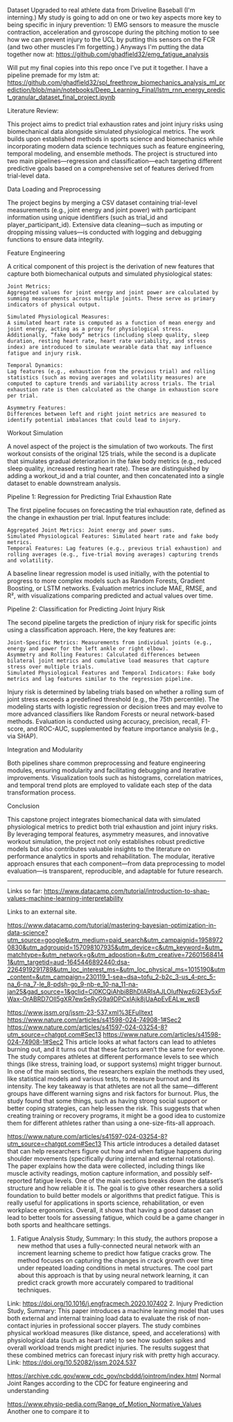 Dataset Upgraded to real athlete data from Driveline Baseball (I'm interning.) My study is going to add on one or two key aspects more key to being specific in injury prevention: 1) EMG sensors to measure the muscle contraction, acceleration and gyroscope during the pitching motion to see how we can prevent injury to the UCL by putting this sensors on the FCR (and two other muscles I'm forgetting.) Anyways I'm putting the data together now at: https://github.com/ghadfield32/emg_fatigue_analysis

Will put my final copies into this repo once I've put it together. I have a pipeline premade for my lstm at: https://github.com/ghadfield32/spl_freethrow_biomechanics_analysis_ml_prediction/blob/main/notebooks/Deep_Learning_Final/lstm_rnn_energy_predict_granular_dataset_final_project.ipynb


Literature Review:

This project aims to predict trial exhaustion rates and joint injury risks using biomechanical data alongside simulated physiological metrics. The work builds upon established methods in sports science and biomechanics while incorporating modern data science techniques such as feature engineering, temporal modeling, and ensemble methods. The project is structured into two main pipelines—regression and classification—each targeting different predictive goals based on a comprehensive set of features derived from trial-level data.

Data Loading and Preprocessing

The project begins by merging a CSV dataset containing trial-level measurements (e.g., joint energy and joint power) with participant information using unique identifiers (such as trial_id and player_participant_id). Extensive data cleaning—such as imputing or dropping missing values—is conducted with logging and debugging functions to ensure data integrity.

Feature Engineering

A critical component of this project is the derivation of new features that capture both biomechanical outputs and simulated physiological states:

    Joint Metrics:
    Aggregated values for joint energy and joint power are calculated by summing measurements across multiple joints. These serve as primary indicators of physical output.

    Simulated Physiological Measures:
    A simulated heart rate is computed as a function of mean energy and joint energy, acting as a proxy for physiological stress. Additionally, “fake body” metrics (including sleep quality, sleep duration, resting heart rate, heart rate variability, and stress index) are introduced to simulate wearable data that may influence fatigue and injury risk.

    Temporal Dynamics:
    Lag features (e.g., exhaustion from the previous trial) and rolling statistics (such as moving averages and volatility measures) are computed to capture trends and variability across trials. The trial exhaustion rate is then calculated as the change in exhaustion score per trial.

    Asymmetry Features:
    Differences between left and right joint metrics are measured to identify potential imbalances that could lead to injury.

Workout Simulation

A novel aspect of the project is the simulation of two workouts. The first workout consists of the original 125 trials, while the second is a duplicate that simulates gradual deterioration in the fake body metrics (e.g., reduced sleep quality, increased resting heart rate). These are distinguished by adding a workout_id and a trial counter, and then concatenated into a single dataset to enable downstream analysis.

Pipeline 1: Regression for Predicting Trial Exhaustion Rate

The first pipeline focuses on forecasting the trial exhaustion rate, defined as the change in exhaustion per trial. Input features include:

    Aggregated Joint Metrics: Joint energy and power sums.
    Simulated Physiological Features: Simulated heart rate and fake body metrics.
    Temporal Features: Lag features (e.g., previous trial exhaustion) and rolling averages (e.g., five-trial moving averages) capturing trends and volatility.

A baseline linear regression model is used initially, with the potential to progress to more complex models such as Random Forests, Gradient Boosting, or LSTM networks. Evaluation metrics include MAE, RMSE, and R², with visualizations comparing predicted and actual values over time.

Pipeline 2: Classification for Predicting Joint Injury Risk

The second pipeline targets the prediction of injury risk for specific joints using a classification approach. Here, the key features are:

    Joint-Specific Metrics: Measurements from individual joints (e.g., energy and power for the left ankle or right elbow).
    Asymmetry and Rolling Features: Calculated differences between bilateral joint metrics and cumulative load measures that capture stress over multiple trials.
    Simulated Physiological Features and Temporal Indicators: Fake body metrics and lag features similar to the regression pipeline.

Injury risk is determined by labeling trials based on whether a rolling sum of joint stress exceeds a predefined threshold (e.g., the 75th percentile). The modeling starts with logistic regression or decision trees and may evolve to more advanced classifiers like Random Forests or neural network-based methods. Evaluation is conducted using accuracy, precision, recall, F1-score, and ROC-AUC, supplemented by feature importance analysis (e.g., via SHAP).

Integration and Modularity

Both pipelines share common preprocessing and feature engineering modules, ensuring modularity and facilitating debugging and iterative improvements. Visualization tools such as histograms, correlation matrices, and temporal trend plots are employed to validate each step of the data transformation process.

Conclusion

This capstone project integrates biomechanical data with simulated physiological metrics to predict both trial exhaustion and joint injury risks. By leveraging temporal features, asymmetry measures, and innovative workout simulation, the project not only establishes robust predictive models but also contributes valuable insights to the literature on performance analytics in sports and rehabilitation. The modular, iterative approach ensures that each component—from data preprocessing to model evaluation—is transparent, reproducible, and adaptable for future research.


------------------------------------------------------------------------------------------------------------------------------




Links so far:
https://www.datacamp.com/tutorial/introduction-to-shap-values-machine-learning-interpretability

Links to an external site.

 

https://www.datacamp.com/tutorial/mastering-bayesian-optimization-in-data-science?utm_source=google&utm_medium=paid_search&utm_campaignid=19589720830&utm_adgroupid=157098107935&utm_device=c&utm_keyword=&utm_matchtype=&utm_network=g&utm_adpostion=&utm_creative=726015684141&utm_targetid=aud-1645446892440:dsa-2264919291789&utm_loc_interest_ms=&utm_loc_physical_ms=1015190&utm_content=&utm_campaign=230119_1-sea~dsa~tofu_2-b2c_3-us_4-prc_5-na_6-na_7-le_8-pdsh-go_9-nb-e_10-na_11-na-jan25&gad_source=1&gclid=Cj0KCQiAhbi8BhDIARIsAJLOlufNwz6i2E3y5xFWax-OrABRD7Oll5gXR7ewSeRyG9a9DPCxIAjk8jUaApEvEALw_wcB


https://www.jssm.org/jssm-23-537.xml%3EFulltext
https://www.nature.com/articles/s41598-024-74908-1#Sec2
https://www.nature.com/articles/s41597-024-03254-8?utm_source=chatgpt.com#Sec13
https://www.nature.com/articles/s41598-024-74908-1#Sec2
This article looks at what factors can lead to athletes burning out, and it turns out that these factors aren’t the same for everyone. The study compares athletes at different performance levels to see which things (like stress, training load, or support systems) might trigger burnout. In one of the main sections, the researchers explain the methods they used, like statistical models and various tests, to measure burnout and its intensity. The key takeaway is that athletes are not all the same—different groups have different warning signs and risk factors for burnout. Plus, the study found that some things, such as having strong social support or better coping strategies, can help lessen the risk. This suggests that when creating training or recovery programs, it might be a good idea to customize them for different athletes rather than using a one-size-fits-all approach.

https://www.nature.com/articles/s41597-024-03254-8?utm_source=chatgpt.com#Sec13
This article introduces a detailed dataset that can help researchers figure out how and when fatigue happens during shoulder movements (specifically during internal and external rotations). The paper explains how the data were collected, including things like muscle activity readings, motion capture information, and possibly self-reported fatigue levels. One of the main sections breaks down the dataset’s structure and how reliable it is. The goal is to give other researchers a solid foundation to build better models or algorithms that predict fatigue. This is really useful for applications in sports science, rehabilitation, or even workplace ergonomics. Overall, it shows that having a good dataset can lead to better tools for assessing fatigue, which could be a game changer in both sports and healthcare settings.

1. Fatigue Analysis Study, Summary:
In this study, the authors propose a new method that uses a fully-connected neural network with an increment learning scheme to predict how fatigue cracks grow. The method focuses on capturing the changes in crack growth over time under repeated loading conditions in metal structures. The cool part about this approach is that by using neural network learning, it can predict crack growth more accurately compared to traditional techniques.

Link: https://doi.org/10.1016/j.engfracmech.2020.107402
2. Injury Prediction Study, Summary:
This paper introduces a machine learning model that uses both external and internal training load data to evaluate the risk of non-contact injuries in professional soccer players. The study combines physical workload measures (like distance, speed, and accelerations) with physiological data (such as heart rate) to see how sudden spikes and overall workload trends might predict injuries. The results suggest that these combined metrics can forecast injury risk with pretty high accuracy.
Link: https://doi.org/10.52082/jssm.2024.537


https://archive.cdc.gov/www_cdc_gov/ncbddd/jointrom/index.html
Normal Joint Ranges according to the CDC for feature engineering and understanding

https://www.physio-pedia.com/Range_of_Motion_Normative_Values
Another one to compare it to
